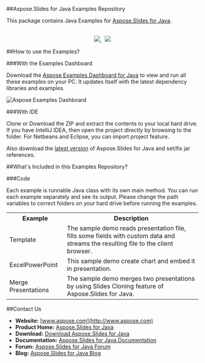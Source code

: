 ##Aspose.Slides for Java Examples Repository

This package contains Java Examples for [Aspose.Slides for Java](http://www.aspose.com/categories/java-components/aspose.slides-for-java/default.aspx).
<br/><br/>
<p align="center">
  <a title="Download Examples Dashboard" href="http://www.aspose.com/community/files/72/java-components/aspose-examples-for-java/default.aspx">
	<img src="https://raw.github.com/AsposeExamples/java-examples-dashboard/master/images/downloadDasboard-Button-Large.png" />
  </a>
  &nbsp;
  <a title="Download Examples ZIP" href="https://github.com/asposeslides/Aspose_Slides_Java/archive/master.zip">
	<img src="https://raw.github.com/AsposeExamples/java-examples-dashboard/master/images/downloadZip-Button-Large.png" />
  </a>
</p>

##How to use the Examples?

###With the Examples Dashboard

Download the [Aspose Examples Dashboard for Java](http://www.aspose.com/community/files/72/java-components/aspose-examples-for-java/default.aspx) to view and run all these examples on your PC. It updates itself with the latest dependency libraries and examples.

![Aspose Examples Dashboard](http://www.aspose.com/blogs/wp-content/uploads/2013/03/Java-Dashboard1.png "Aspose Examples Dashboard")

###With IDE

Clone or Download the ZIP and extract the contents to your local hard drive. If you have IntelliJ IDEA, then open the project directly 
by browsing to the folder. For Netbeans and Eclipse, you can import project feature.

Also download the [latest version](http://www.aspose.com/community/files/72/java-components/aspose.slides-for-java/default.aspx) of Aspose.Slides for Java and set/fix jar references.

##What's Included in this Examples Repository?

###Code

Each example is runnable Java class with its own main method. You can run each example separately and see its output. Please change the path variables to correct folders on your hard drive before running the examples.

<table>
  <tr><th>Example<th>Description</th></tr>
  <tr><td>Template</td><td>The sample demo reads presentation file, fills some fields with custom data and streams the resulting file to the client browser.</td></tr>
  <tr><td>ExcelPowerPoint</td><td>This sample demo create chart and embed it in presentation.</td></tr>
  <tr><td>Merge Presentations</td><td>The sample demo merges two presentations by using Slides Cloning feature of Aspose.Slides for Java.</td></tr>
</table>

##Contact Us

+ **Website:** [www.aspose.com](http://www.aspose.com)
+ **Product Home:** [Aspose.Slides for Java](http://www.aspose.com/categories/java-components/aspose.slides-for-java/default.aspx)
+ **Download:** [Download Aspose.Slides for Java](http://www.aspose.com/community/files/72/java-components/aspose.slides-for-java/category1372.aspx)
+ **Documentation:** [Aspose.Slides for Java Documentation](http://www.aspose.com/documentation/java-components/aspose.slides-for-java/index.html)
+ **Forum:** [Aspose.Slides for Java Forum](http://www.aspose.com/community/forums/aspose.slides-product-family/109/showforum.aspx)
+ **Blog:** [Aspose.Slides for Java Blog](http://www.aspose.com/blogs/aspose-products/aspose-slides-product-family.html)
